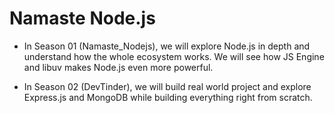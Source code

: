 # Namaste Node.js

-   In Season 01 (Namaste_Nodejs), we will explore Node.js in depth and understand how the whole ecosystem works. We will see how JS Engine and libuv makes Node.js even more powerful.

-   In Season 02 (DevTinder), we will build real world project and explore Express.js and MongoDB while building everything right from scratch.
